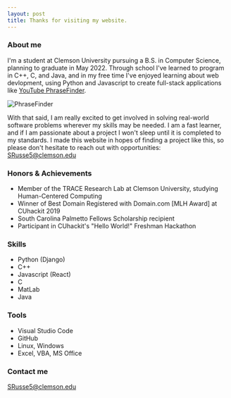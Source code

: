 ```yaml
---
layout: post
title: Thanks for visiting my website.
---
```

### About me

I'm a student at Clemson University pursuing a B.S. in Computer Science, planning to graduate in May 2022. Through school I've learned to program in C++, C, and Java, and in my free time I've enjoyed learning about web devlopment, using Python and Javascript to create full-stack applications like [YouTube PhraseFinder](https://github.com/StphnRssll/PhraseFinder). 

![PhraseFinder](https://camo.githubusercontent.com/4fc1166feebff544d084962f2c7ceee748537e6b/68747470733a2f2f692e6962622e636f2f514d4d5a377a732f726573756c74732e706e67 "YouTube PhraseFinder")


With that said, I am really excited to get involved in solving real-world software problems wherever my skills may be needed. I am a fast learner, and if I am passionate about a project I won't sleep until it is completed to my standards. I made this website in hopes of finding a project like this, so please don't hesitate to reach out with opportunities: [SRusse5@clemson.edu](mailto:SRusse5@clemson.edu)

### Honors & Achievements

- Member of the TRACE Research Lab at Clemson University, studying Human-Centered Computing
- Winner of Best Domain Registered with Domain.com [MLH Award] at CUhackit 2019
- South Carolina Palmetto Fellows Scholarship recipient
- Participant in CUhackit's "Hello World!" Freshman Hackathon

### Skills
- Python (Django)
- C++
- Javascript (React)
- C
- MatLab
- Java
### Tools
- Visual Studio Code
- GitHub
- Linux, Windows
- Excel, VBA, MS Office

### Contact me

[SRusse5@clemson.edu](mailto:SRusse5@clemson.edu)
